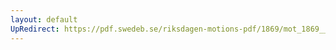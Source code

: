 ```yaml
---
layout: default
UpRedirect: https://pdf.swedeb.se/riksdagen-motions-pdf/1869/mot_1869__ak__00230/mot_1869__ak__00230_001.pdf
---
```

